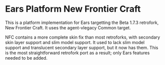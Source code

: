 # Ears Platform New Frontier Craft

This is a platform implementation for Ears targetting the Beta 1.7.3 retrofork, New Frontier Craft.
It uses the agent-vlegacy Common target.

NFC contains a more complete skin fix than most retroforks, with secondary skin layer support and
slim model support. It used to lack slim model support and translucent secondary layer support, but
it now has them. This is the most straightforward retrofork port as a result; only Ears features
needed to be added.
